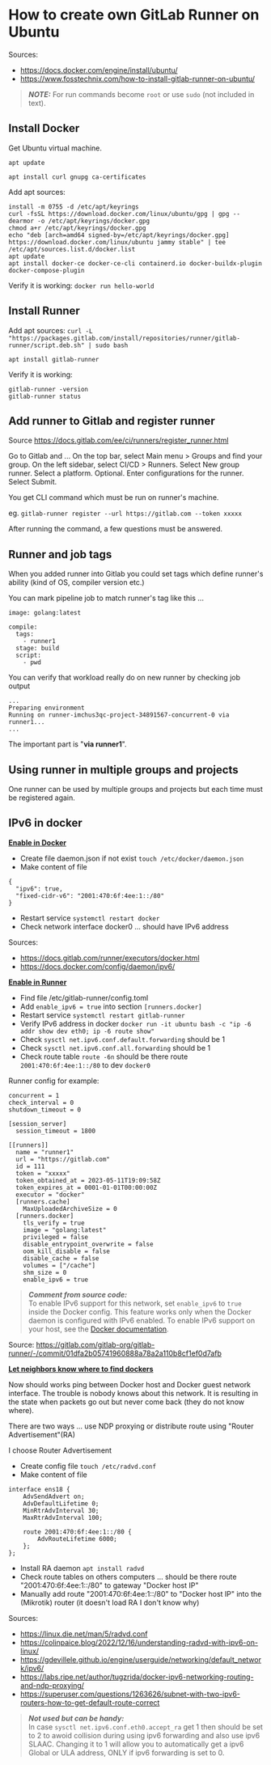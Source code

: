 
# How to create own GitLab Runner on Ubuntu

Sources:
- https://docs.docker.com/engine/install/ubuntu/
- https://www.fosstechnix.com/how-to-install-gitlab-runner-on-ubuntu/

> **_NOTE:_**  For run commands become `root` or use `sudo` (not included in text).


## Install Docker

Get Ubuntu virtual machine.

`apt update`

`apt install curl gnupg ca-certificates`

Add apt sources:
```
install -m 0755 -d /etc/apt/keyrings
curl -fsSL https://download.docker.com/linux/ubuntu/gpg | gpg --dearmor -o /etc/apt/keyrings/docker.gpg
chmod a+r /etc/apt/keyrings/docker.gpg
echo "deb [arch=amd64 signed-by=/etc/apt/keyrings/docker.gpg] https://download.docker.com/linux/ubuntu jammy stable" | tee /etc/apt/sources.list.d/docker.list
apt update
apt install docker-ce docker-ce-cli containerd.io docker-buildx-plugin docker-compose-plugin
```
Verify it is working: `docker run hello-world`


## Install Runner

Add apt sources: `curl -L "https://packages.gitlab.com/install/repositories/runner/gitlab-runner/script.deb.sh" | sudo bash`

`apt install gitlab-runner`

Verify it is working:

`gitlab-runner -version`  
`gitlab-runner status`  


## Add runner to Gitlab and register runner

Source https://docs.gitlab.com/ee/ci/runners/register_runner.html

Go to Gitlab and ...
 On the top bar, select Main menu > Groups and find your group.
 On the left sidebar, select CI/CD > Runners.
 Select New group runner.
 Select a platform.
 Optional. Enter configurations for the runner.
 Select Submit.

You get CLI command which must be run on runner's machine.

eg. `gitlab-runner register --url https://gitlab.com --token xxxxx`

After running the command, a few questions must be answered.


## Runner and job tags

When you added runner into Gitlab you could set tags which define runner's ability (kind of OS, compiler version etc.)

You can mark pipeline job to match runner's tag like this ...
```
image: golang:latest

compile:
  tags:
    - runner1
  stage: build
  script:
    - pwd
```

You can verify that workload really do on new runner by checking job output

```
...
Preparing environment
Running on runner-imchus3qc-project-34891567-concurrent-0 via runner1...
...
```
The important part is "**via runner1**".


## Using runner in multiple groups and projects

One runner can be used by multiple groups and projects but each time must be registered again.


## IPv6 in docker

<ins>**Enable in Docker**</ins>
- Create file daemon.json if not exist `touch /etc/docker/daemon.json`
- Make content of file
```
{
  "ipv6": true,
  "fixed-cidr-v6": "2001:470:6f:4ee:1::/80"
}
```
- Restart service `systemctl restart docker`
- Check network interface docker0 ... should have IPv6 address

Sources:
- https://docs.gitlab.com/runner/executors/docker.html
- https://docs.docker.com/config/daemon/ipv6/


<ins>**Enable in Runner**</ins>

- Find file /etc/gitlab-runner/config.toml
- Add `enable_ipv6 = true` into section `[runners.docker]`
- Restart service `systemctl restart gitlab-runner`
- Verify IPv6 address in docker `docker run -it ubuntu bash -c "ip -6 addr show dev eth0; ip -6 route show"`
- Check `sysctl net.ipv6.conf.default.forwarding` should be 1
- Check `sysctl net.ipv6.conf.all.forwarding` should be 1
- Check route table `route -6n` should be there route `2001:470:6f:4ee:1::/80` to dev `docker0`

Runner config for example:
```
concurrent = 1
check_interval = 0
shutdown_timeout = 0

[session_server]
  session_timeout = 1800

[[runners]]
  name = "runner1"
  url = "https://gitlab.com"
  id = 111
  token = "xxxxx"
  token_obtained_at = 2023-05-11T19:09:58Z
  token_expires_at = 0001-01-01T00:00:00Z
  executor = "docker"
  [runners.cache]
    MaxUploadedArchiveSize = 0
  [runners.docker]
    tls_verify = true
    image = "golang:latest"
    privileged = false
    disable_entrypoint_overwrite = false
    oom_kill_disable = false
    disable_cache = false
    volumes = ["/cache"]
    shm_size = 0
    enable_ipv6 = true
```

>  **_Comment from source code:_**  
> To enable IPv6 support for this network, set `enable_ipv6` to `true` inside the Docker config.
> This feature works only when the Docker daemon is configured with IPv6 enabled.
> To enable IPv6 support on your host, see the [Docker documentation](https://docs.docker.com/config/daemon/ipv6/).

Source: https://gitlab.com/gitlab-org/gitlab-runner/-/commit/01dfa2b05741960888a78a2a110b8cf1ef0d7afb


<ins>**Let neighbors know where to find dockers**</ins>

Now should works ping between Docker host and Docker guest network interface.
The trouble is nobody knows about this network. It is resulting in the state when packets go out but never come back (they do not know where).

There are two ways ... use NDP proxying or distribute route using "Router Advertisement"(RA)

I choose Router Advertisement  
- Create config file `touch /etc/radvd.conf`
- Make content of file
```
interface ens18 {
    AdvSendAdvert on;
    AdvDefaultLifetime 0;
    MinRtrAdvInterval 30;
    MaxRtrAdvInterval 100;

    route 2001:470:6f:4ee:1::/80 {
        AdvRouteLifetime 6000;
    };
};
```
- Install RA daemon `apt install radvd`
- Check route tables on others computers ... should be there route "2001:470:6f:4ee:1::/80" to gateway "Docker host IP"
- Manually add route "2001:470:6f:4ee:1::/80" to "Docker host IP" into the (Mikrotik) router (it doesn't load RA I don't know why)

Sources:
- https://linux.die.net/man/5/radvd.conf
- https://colinpaice.blog/2022/12/16/understanding-radvd-with-ipv6-on-linux/
- https://gdevillele.github.io/engine/userguide/networking/default_network/ipv6/
- https://labs.ripe.net/author/tugzrida/docker-ipv6-networking-routing-and-ndp-proxying/
- https://superuser.com/questions/1263626/subnet-with-two-ipv6-routers-how-to-get-default-route-correct

> **_Not used but can be handy:_**  
> In case `sysctl net.ipv6.conf.eth0.accept_ra` get 1 then should be set to 2 to awoid collision during using ipv6 forwarding and also use ipv6 SLAAC.
> Changing it to 1 will allow you to automatically get a ipv6 Global or ULA address, ONLY if ipv6 forwarding is set to 0.
